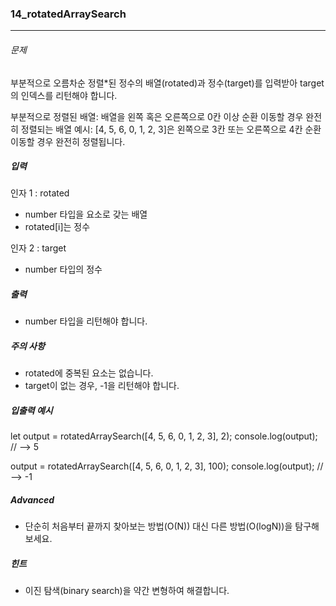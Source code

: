 ### 14_rotatedArraySearch

***

###### 문제 

부분적으로 오름차순 정렬*된 정수의 배열(rotated)과 정수(target)를 입력받아 target의 인덱스를 리턴해야 합니다.

부분적으로 정렬된 배열: 배열을 왼쪽 혹은 오른쪽으로 0칸 이상 순환 이동할 경우 완전히 정렬되는 배열
예시: [4, 5, 6, 0, 1, 2, 3]은 왼쪽으로 3칸 또는 오른쪽으로 4칸 순환 이동할 경우 완전히 정렬됩니다.

##### 입력

인자 1 : rotated
- number 타입을 요소로 갖는 배열
- rotated[i]는 정수

인자 2 : target
- number 타입의 정수


##### 출력

- number 타입을 리턴해야 합니다.

##### 주의 사항

- rotated에 중복된 요소는 없습니다.
- target이 없는 경우, -1을 리턴해야 합니다.

##### 입출력 예시

let output = rotatedArraySearch([4, 5, 6, 0, 1, 2, 3], 2);
console.log(output); // --> 5

output = rotatedArraySearch([4, 5, 6, 0, 1, 2, 3], 100);
console.log(output); // --> -1

##### Advanced

- 단순히 처음부터 끝까지 찾아보는 방법(O(N)) 대신 다른 방법(O(logN))을 탐구해 보세요.

##### 힌트

- 이진 탐색(binary search)을 약간 변형하여 해결합니다.